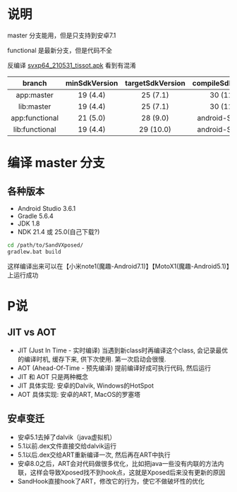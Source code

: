# 说明

master 分支能用，但是只支持到安卓7.1

functional 是最新分支，但是代码不全

反编译 [svxp64_210531_tissot.apk](https://github.com/asLody/SandVXposed/releases/download/V2.1.4/svxp64_210531_tissot.apk) 看到有混淆

|     branch     | minSdkVersion | targetSdkVersion | compileSdkVersion |
| :------------: | :-----------: | :--------------: | :---------------: |
|   app:master   |   19 (4.4)    |     25 (7.1)     |     30 (11.0)     |
|   lib:master   |   19 (4.4)    |     25 (7.1)     |     30 (11.0)     |
| app:functional |   21 (5.0)    |     28 (9.0)     | android-S (12.0)  |
| lib:functional |   19 (4.4)    |    29 (10.0)     | android-S (12.0)  |



# 编译 master 分支

## 各种版本

- Android Studio 3.6.1
- Gradle 5.6.4
- JDK 1.8
- NDK 21.4 或 25.0(自己下载?)

```sh
cd /path/to/SandVXposed/
gradlew.bat build
```

这样编译出来可以在【小米note1(魔趣-Android7.1)】【MotoX1(魔趣-Android5.1)】上运行成功

# P说

## JIT vs AOT

- JIT (Just In Time - 实时编译) 当遇到新class时再编译这个class, 会记录最优的编译时机, 缓存下来, 供下次使用. 第一次启动会很慢.
- AOT (Ahead-Of-Time - 预先编译) 提前编译好成可执行代码, 然后运行
- JIT 和 AOT 只是两种概念
- JIT 具体实现: 安卓的Dalvik, Windows的HotSpot
- AOT 具体实现: 安卓的ART, MacOS的罗塞塔

## 安卓变迁

- 安卓5.1去掉了dalvik（java虚拟机）
- 5.1以前.dex文件直接交给dalvik运行
- 5.1以后.dex交给ART重新编译一次, 然后再在ART中执行
- 安卓8.0之后，ART会对代码做很多优化，比如把java一些没有内联的方法内联，这样会导致Xposed找不到hook点，这就是Xposed后来没有更新的原因
- SandHook直接hook了ART，修改它的行为，使它不做破坏性的优化